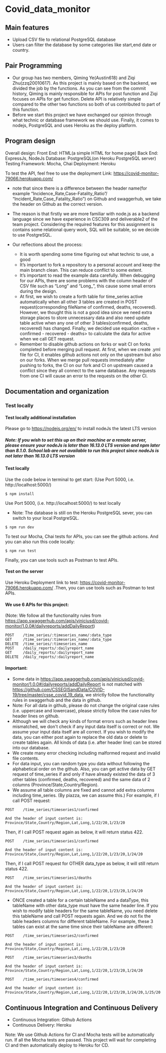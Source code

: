 # Covid_data_monitor

## Main features 
 * Upload CSV file to relational PostgreSQL database
 * Users can filter the database by some categories like start,end date or country.

## Pair Programming
 * Our group has two members, Qiming Ye(Austin618) and Ziqi Zhu(zzq20010617). As this project is mainly based on the backend, we divided the job by the functions. As you can see from the commit history, Qiming is mainly responsible for APIs for post function and Ziqi focuses on APIs for get function. Delete API is relatively simple compared to the other two functions so both of us contributed to part of this function. 
 * Before we start this project we have exchanged our opinion through what technic or database framework we should use. Finally, it comes to nodejs, PostgreSQL and uses Heroku as the deploy platform. 

## Program design 
Overall design:
Front End: HTML(a simple HTML for home page)
Back End: ExpressJs, NodeJs
Database: PostgreSQL(on Heroku PostgreSQL server)
Testing Framework: Mocha, Chai
Deployment: Heroku

To test the API, feel free to use the deployment Link: https://covid-monitor-79066.herokuapp.com/

* note that since there is a difference between the header name(for example “Incidence_Rate,Case-Fatality_Ratio”/ “Incident_Rate,Case_Fatality_Ratio”) on Github and swaggerhub, we take the header on Github as the correct version. 

* The reason is that firstly we are more familiar with node.js as a backend language since we have experience in CSC309 and deliverable2 of the team project.  Considering the required features for this assignment is contains some relational query work, SQL will be suitable, so we decide to use PostgreSQL. 

* Our reflections about the process:
  * It is worth spending some time figuring out what technic to use, a good 
  * It’s important to fork a repository to a personal account and keep the main branch clean. This can reduce conflict to some extent.
  * It’s important to read the example data carefully. When debugging for our APIs, there are some problems with the column header of CSV file such as “Long” and “Long_”, this cause some small errors during the design.
  * At first, we wish to create a forth table for time_series active automatically when all other 3 tables are created in POST request(corresponding fileName of confirmed, deaths, recovered). However, we thought this is not a good idea since we need extra storage places to store unnecessary data and also need update table active when any one of other 3 tables(confirmed, deaths, recovered) has changed. Finally, we decided use equation \<active = confirmed - recovered - deaths\> to calculate the data for active when we call GET request.
  * Remember to disable github actions on forks or wait CI on forks completed before merging pull request. At first, when we create .yml file for CI, it enables github actions not only on the upstream but also on our forks. When we merge pull requests immediately after pushing to forks, the CI on our fork and CI on upstream caused a conflict since they all connect to the same database. Any requests from one CI will cause an error to the requests on the other CI.

## Documentation and organization
### Test locally
 #### Test locally additional installation
 Please go to https://nodejs.org/en/ to install nodeJs the latest LTS version
  ##### Note: If you wish to set this up on their machine or a remote server, please ensure your nodeJs is later than 16.13.0 LTS version and npm later than 8.1.0. School lab are not available to run this project since nodeJs is not later than 16.13.0 LTS version
 
 #### Test locally
 Use the code below in terminal to get start: (Use Port 5000, i.e. http://localhost:5000/)
 ```
 $ npm install
 ```
 Use Port 5000, (i.e. http://localhost:5000/) to test locally
 * Note: The database is still on the Heroku PostgreSQL sever, you can switch to your local PostgreSQL.
 ```
 $ npm run dev
 ```
 To test our Mocha, Chai tests for APIs, you can see the github actions. And you can also run this code locally:
  ```
  $ npm run test
  ```
 Finally, you can use tools such as Postman to test APIs.
#### Test on the server
 Use Heroku Deployment link to test: https://covid-monitor-79066.herokuapp.com/
 .Then, you can use tools such as Postman to test APIs.

#### We use 6 APIs for this project: 
(Note: We follow all the functionality rules from https://app.swaggerhub.com/apis/viniciusd/covid-monitor/1.0.0#/dailyreports/addDailyReport)
```
POST    /time_series/:timeseries_name/:data_type
GET     /time_series/:timeseries_name/:data_type
DELETE  /time_series/:timeseries_name
POST    /daily_reports/:dailyreport_name
GET     /daily_reports/:dailyreport_name
DELETE  /daily_reports/:dailyreport_name
```
#### Important: 
* Some data in https://app.swaggerhub.com/apis/viniciusd/covid-monitor/1.0.0#/dailyreports/addDailyReport is not matched with https://github.com/CSSEGISandData/COVID-19/tree/master/csse_covid_19_data, we strictly follow the functionality rules in swaggerhub and the data in github.
* Note: For all data in github, please do not change the original case rules (i.e. uppercase and lowercase), please strictly follow the case rules for header lines on github.
* Although we will check any kinds of format errors such as header lines mismatched, we don't check if any input data itself is correct or not. We assume your input data itself are all correct. If you wish to modify the data, you can either post again to replace the old data or delete to create tables again. All kinds of data (i.e. after header line) can be stored into our database.
* We create many error checking including malformed request and invalid file contents.
* For data input, you can random type you data without following the alphabetical order on the github. Also, you can get active data by GET request of time_series if and only if have already existed the data of 3 other tables (confirmed, deaths, recovered) and the same data of 2 columns (Province/State,Country/Region).
* We assume all table columns are fixed and cannot add extra columns including time_series. (By piazza, we can assume this.) For example, if I call POST request:
```
POST    /time_series/timeseries1/confirmed

And the header of input content is: 
Province/State,Country/Region,Lat,Long,1/22/20,1/23/20
```
Then, if I call POST request again as below, it will return status 422.
```
POST    /time_series/timeseries1/confirmed

And the header of input content is: 
Province/State,Country/Region,Lat,Long,1/22/20,1/23/20,1/24/20
```
Then, if I call POST request for OTHER data_type as below, it will still return status 422.
```
POST    /time_series/timeseries1/deaths

And the header of input content is: 
Province/State,Country/Region,Lat,Long,1/22/20,1/23/20,1/24/20
```
* ONCE created a table for a certain tableName and a dataType, this tableName with other data_type must have the same header line. If you wish to modify table headers for the same tableName, you need delete this tableName and call POST requests again. And we do not fix the table headers columns for different tableName. For example, these 3 tables can exist at the same time since their tableName are different:
```
POST    /time_series/timeseries2/confirmed

And the header of input content is: 
Province/State,Country/Region,Lat,Long,1/22/20,1/23/20

POST    /time_series/timeseries3/deaths

And the header of input content is: 
Province/State,Country/Region,Lat,Long,1/22/20,1/23/20,1/24/20

POST    /time_series/timeseries4/confirmed

And the header of input content is: 
Province/State,Country/Region,Lat,Long,1/22/20,1/23/20,1/24/20,1/25/20
```

## Continuous Integration and Continuous Delivery
 
* Continuous Integration: Github Actions
* Continuous Delivery: Heroku

Note: We use Github Actions for CI and Mocha tests will be automatically run. If all the Mocha tests are passed. This project will wait for completing CI and then automatically deploy to Heroku for CD.

